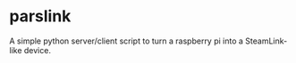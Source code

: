 # parslink
A simple python server/client script to turn a raspberry pi into a SteamLink-like device.
